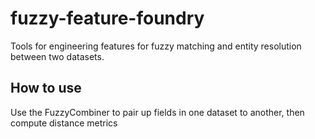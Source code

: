 # fuzzy-feature-foundry
Tools for engineering features for fuzzy matching and entity resolution between two datasets.

## How to use

Use the FuzzyCombiner to pair up fields in one dataset to another, then compute distance metrics 